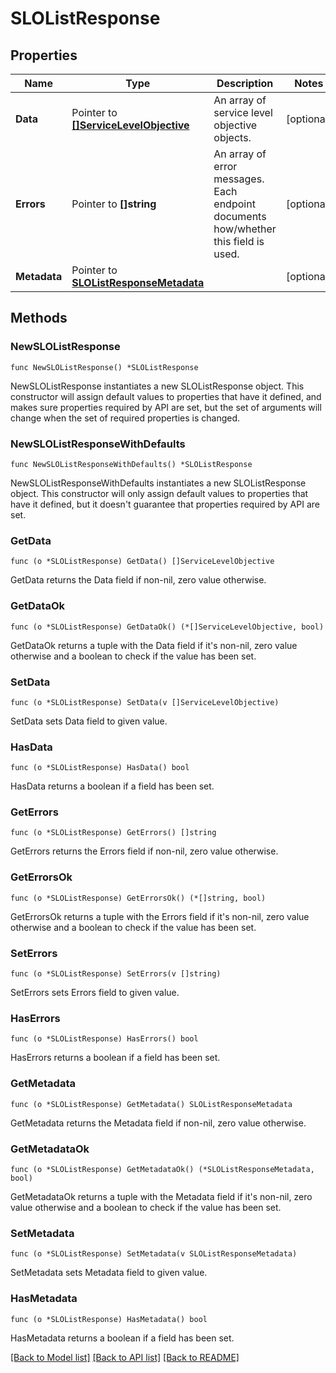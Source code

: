 # SLOListResponse

## Properties

| Name         | Type                                                                 | Description                                                                         | Notes      |
| ------------ | -------------------------------------------------------------------- | ----------------------------------------------------------------------------------- | ---------- |
| **Data**     | Pointer to [**[]ServiceLevelObjective**](ServiceLevelObjective.md)   | An array of service level objective objects.                                        | [optional] |
| **Errors**   | Pointer to **[]string**                                              | An array of error messages. Each endpoint documents how/whether this field is used. | [optional] |
| **Metadata** | Pointer to [**SLOListResponseMetadata**](SLOListResponseMetadata.md) |                                                                                     | [optional] |

## Methods

### NewSLOListResponse

`func NewSLOListResponse() *SLOListResponse`

NewSLOListResponse instantiates a new SLOListResponse object.
This constructor will assign default values to properties that have it defined,
and makes sure properties required by API are set, but the set of arguments
will change when the set of required properties is changed.

### NewSLOListResponseWithDefaults

`func NewSLOListResponseWithDefaults() *SLOListResponse`

NewSLOListResponseWithDefaults instantiates a new SLOListResponse object.
This constructor will only assign default values to properties that have it defined,
but it doesn't guarantee that properties required by API are set.

### GetData

`func (o *SLOListResponse) GetData() []ServiceLevelObjective`

GetData returns the Data field if non-nil, zero value otherwise.

### GetDataOk

`func (o *SLOListResponse) GetDataOk() (*[]ServiceLevelObjective, bool)`

GetDataOk returns a tuple with the Data field if it's non-nil, zero value otherwise
and a boolean to check if the value has been set.

### SetData

`func (o *SLOListResponse) SetData(v []ServiceLevelObjective)`

SetData sets Data field to given value.

### HasData

`func (o *SLOListResponse) HasData() bool`

HasData returns a boolean if a field has been set.

### GetErrors

`func (o *SLOListResponse) GetErrors() []string`

GetErrors returns the Errors field if non-nil, zero value otherwise.

### GetErrorsOk

`func (o *SLOListResponse) GetErrorsOk() (*[]string, bool)`

GetErrorsOk returns a tuple with the Errors field if it's non-nil, zero value otherwise
and a boolean to check if the value has been set.

### SetErrors

`func (o *SLOListResponse) SetErrors(v []string)`

SetErrors sets Errors field to given value.

### HasErrors

`func (o *SLOListResponse) HasErrors() bool`

HasErrors returns a boolean if a field has been set.

### GetMetadata

`func (o *SLOListResponse) GetMetadata() SLOListResponseMetadata`

GetMetadata returns the Metadata field if non-nil, zero value otherwise.

### GetMetadataOk

`func (o *SLOListResponse) GetMetadataOk() (*SLOListResponseMetadata, bool)`

GetMetadataOk returns a tuple with the Metadata field if it's non-nil, zero value otherwise
and a boolean to check if the value has been set.

### SetMetadata

`func (o *SLOListResponse) SetMetadata(v SLOListResponseMetadata)`

SetMetadata sets Metadata field to given value.

### HasMetadata

`func (o *SLOListResponse) HasMetadata() bool`

HasMetadata returns a boolean if a field has been set.

[[Back to Model list]](../README.md#documentation-for-models) [[Back to API list]](../README.md#documentation-for-api-endpoints) [[Back to README]](../README.md)
